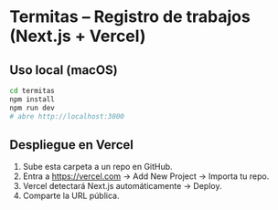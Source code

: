 # Termitas – Registro de trabajos (Next.js + Vercel)

## Uso local (macOS)
```bash
cd termitas
npm install
npm run dev
# abre http://localhost:3000
```

## Despliegue en Vercel
1. Sube esta carpeta a un repo en GitHub.
2. Entra a https://vercel.com → Add New Project → Importa tu repo.
3. Vercel detectará Next.js automáticamente → Deploy.
4. Comparte la URL pública.
